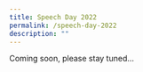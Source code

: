 ```yaml
---
title: Speech Day 2022
permalink: /speech-day-2022
description: ""
---
```

<p>Coming soon, please stay tuned...</p>
